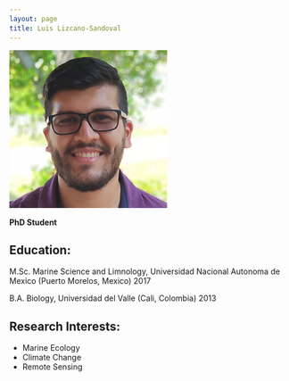 ```yaml
---
layout: page
title: Luis Lizcano-Sandoval
---
```


![photo](./photo_luis.jpg)

**PhD Student**

## Education:
M.Sc. Marine Science and Limnology, Universidad Nacional Autonoma de Mexico (Puerto Morelos, Mexico) 2017

B.A. Biology, Universidad del Valle (Cali, Colombia) 2013

## Research Interests:

* Marine Ecology
* Climate Change
* Remote Sensing

